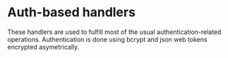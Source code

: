 # Auth-based handlers

These handlers are used to fulfill most of the usual authentication-related
operations. Authentication is done using bcrypt and json web tokens encrypted
asymetrically.

